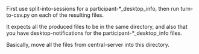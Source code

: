 First use split-into-sessions for a participant-*_desktop_info, then run turn-to-csv.py on each of the resulting files.

It expects all the produced files to be in the same directory, and also that you have desktop-notifications for the participant-*_desktop_info files.

Basically, move all the files from central-server into this directory.